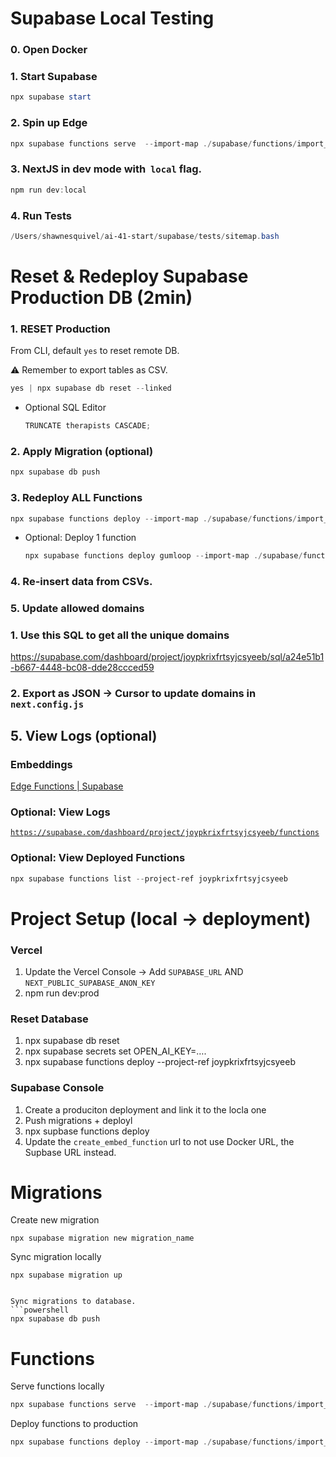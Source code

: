# Supabase Local Testing

### 0. Open Docker

### 1. Start Supabase

```powershell
npx supabase start
```

### 2. Spin up Edge

```powershell
npx supabase functions serve  --import-map ./supabase/functions/import_map.json
```

### 3. NextJS in dev mode with  `local` flag.

```powershell
npm run dev:local
```

### 4. Run Tests

```powershell
/Users/shawnesquivel/ai-41-start/supabase/tests/sitemap.bash
```



# Reset & Redeploy Supabase Production DB (2min)

### 1. RESET Production

From CLI, default `yes` to reset remote DB.

⚠️ Remember to export tables as CSV.

```powershell
yes | npx supabase db reset --linked
```

- Optional SQL Editor
    
    ```powershell
    TRUNCATE therapists CASCADE;
    ```
    

### 2. Apply Migration (optional)

```powershell
npx supabase db push          
```

### 3. Redeploy ALL Functions

```powershell
npx supabase functions deploy --import-map ./supabase/functions/import_map.json
```

- Optional: Deploy 1 function
    
    ```powershell
    npx supabase functions deploy gumloop --import-map ./supabase/functions/import_map.json         
    ```
    

### 4. Re-insert data from CSVs.

### 5. Update allowed domains

### 1. Use this SQL to get all the unique domains

https://supabase.com/dashboard/project/joypkrixfrtsyjcsyeeb/sql/a24e51b1-b667-4448-bc08-dde28ccced59

### 2.  Export as JSON → Cursor to update domains in `next.config.js`

## 5. View Logs (optional)

### Embeddings

[Edge Functions | Supabase](https://supabase.com/dashboard/project/joypkrixfrtsyjcsyeeb/functions/embed/invocations)

### Optional: View Logs

[`https://supabase.com/dashboard/project/joypkrixfrtsyjcsyeeb/functions`](https://supabase.com/dashboard/project/joypkrixfrtsyjcsyeeb/functions)

### Optional: View Deployed Functions

```powershell
npx supabase functions list --project-ref joypkrixfrtsyjcsyeeb
```



# Project Setup (local → deployment)

### Vercel

1. Update the Vercel Console → Add `SUPABASE_URL` AND  `NEXT_PUBLIC_SUPABASE_ANON_KEY`
2. npm run dev:prod

### Reset Database

1. npx supabase db reset
2. npx supabase secrets set OPEN_AI_KEY=….
3. npx supabase functions deploy --project-ref joypkrixfrtsyjcsyeeb

### Supabase Console

1. Create a produciton deployment and link it to the locla one
2. Push migrations + deployl
3. npx supbase functions deploy
4. Update the `create_embed_function` url to not use Docker URL, the Supbase URL instead.



# Migrations
Create new migration 
```
npx supabase migration new migration_name
```

Sync migration locally
```
npx supabase migration up


Sync migrations to database.
```powershell
npx supabase db push
```

# Functions
Serve functions locally
```powershell
npx supabase functions serve  --import-map ./supabase/functions/import_map.json
```

Deploy functions to production
```powershell
npx supabase functions deploy --import-map ./supabase/functions/import_map.json
```

